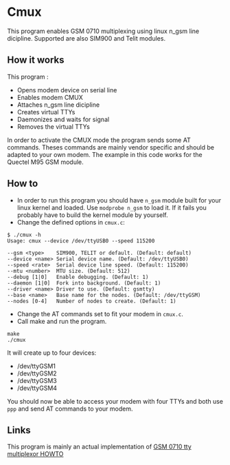 Cmux
====
This program enables GSM 0710 multiplexing using linux n_gsm line dicipline.
Supported are also SIM900 and Telit modules.

How it works
-------
This program :
* Opens modem device on serial line
* Enables modem CMUX
* Attaches n_gsm line dicipline
* Creates virtual TTYs
* Daemonizes and waits for signal
* Removes the virtual TTYs

In order to activate the CMUX mode the program sends some AT commands.
Theses commands are mainly vendor specific and should be adapted to your own modem.
The example in this code works for the Quectel M95 GSM module.

How to
------
* In order to run this program you should have `n_gsm` module built for your linux kernel and loaded.
  Use `modprobe n_gsm` to load it. If it fails you probably have to build the kernel module by yourself.
* Change the defined options in `cmux.c`:

```
$ ./cmux -h
Usage: cmux --device /dev/ttyUSB0 --speed 115200

--gsm <type>	SIM900, TELIT or default. (Default: default)
--device <name>	Serial device name. (Default: /dev/ttyUSB0)
--speed <rate>	Serial device line speed. (Default: 115200)
--mtu <number>	MTU size. (Default: 512)
--debug [1|0]	Enable debugging. (Default: 1)
--daemon [1|0]	Fork into background. (Default: 1)
--driver <name>	Driver to use. (Default: gsmtty)
--base <name>	Base name for the nodes. (Default: /dev/ttyGSM)
--nodes [0-4]	Number of nodes to create. (Default: 1)
```

* Change the AT commands set to fit your modem in `cmux.c`.
* Call make and run the program.

```
make
./cmux
```

It will create up to four devices:
* /dev/ttyGSM1
* /dev/ttyGSM2
* /dev/ttyGSM3
* /dev/ttyGSM4

You should now be able to access your modem with four TTYs and both use `ppp` and send AT commands to your modem.

Links
-----
This program is mainly an actual implementation of [GSM 0710 tty multiplexor HOWTO](http://stuff.mit.edu/afs/sipb/contrib/linux/Documentation/serial/n_gsm.txt)
